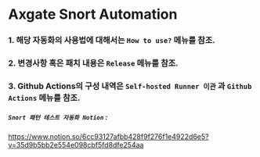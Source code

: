 # Axgate Snort Automation

### 1. 해당 자동화의 사용법에 대해서는 `How to use?` 메뉴를 참조.

### 2. 변경사항 혹은 패치 내용은 `Release` 메뉴를 참조.

### 3. Github Actions의 구성 내역은 `Self-hosted Runner 이관` 과 `Github Actions` 메뉴를 참조.

##### `Snort 패턴 테스트 자동화 Notion` : 

https://www.notion.so/6cc93127afbb428f9f276f1e4922d6e5?v=35d9b5bb2e554e098cbf5fd8dfe254aa
